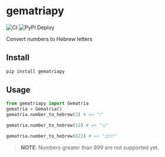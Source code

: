 # gematriapy
![CI](https://github.com/NoamNol/gematriapy/workflows/CI/badge.svg)
![PyPI Deploy](https://github.com/NoamNol/gematriapy/workflows/PyPI%20Deploy/badge.svg)

Convert numbers to Hebrew letters

## Install
```bash
pip install gematriapy
```

## Usage
```python
from gematriapy import Gematria
gematria = Gematria()
gematria.number_to_hebrew(3) # => "ג"
```

```python
gematria.number_to_hebrew(15) # => "טו"
```

```python
gematria.number_to_hebrew(822) # => "תתכב"
```

> **NOTE**: Numbers greater than 999 are not supported yet.
